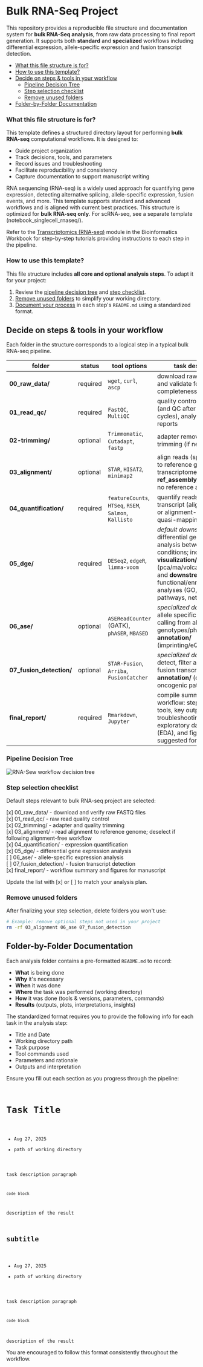 # Bulk RNA-Seq Project

This repository provides a reproducible file structure and documentation system for **bulk RNA-Seq analysis**, from raw data processing to final report generation. It supports both **standard** and **specialized** workflows including differential expression, allele-specific expression and fusion transcript detection.

- [What this file structure is for?](#what-this-file-structure-is-for)
- [How to use this template?](#how-to-use-this-template)
- [Decide on steps & tools in your workflow](#decide-on-steps--tools-in-your-workflow)
  - [Pipeline Decision Tree](#pipeline-decision-tree)
  - [Step selection checklist](#step-selection-checklist)
  - [Remove unused folders](#remove-unused-folders)
- [Folder-by-Folder Documentation](#folder-by-folder-documentation) 


### What this file structure is for?

This template defines a structured directory layout for performing **bulk RNA-seq** computational workflows. It is designed to:
- Guide project organization
- Track decisions, tools, and parameters
- Record issues and troubleshooting
- Facilitate reproducibility and consistency
- Capture documentation to support manuscript writing

RNA sequencing (RNA-seq) is a widely used approach for quantifying gene expression, detecting alternative splicing, allele-specific expression, fusion events, and more. This template supports standard and advanced workflows and is aligned with current best practices. This structure is optimized for **bulk RNA-seq only**. For scRNA-seq, see a separate template (notebook_singlecell_rnaseq/).

Refer to the [Transcriptomics (RNA-seq)](http://localhost:4000/02-rna/transcriptomics/00-landing-page-transcriptomics/) module in the Bioinformatics Workbook for step-by-step tutorials providing instructions to each step in the pipeline.

### How to use this template?

This file structure includes **all core and optional analysis steps**. To adapt it for your project:

1. Review the [pipeline decision tree](#pipeline-decision-tree) and [step checklist](#step-selection-checklist).
2. [Remove unused folders](#remove-unused-folders) to simplify your working directory.  
3. [Document your process](#folder-by-folder-documentation) in each step's `README.md` using a standardized format.


## Decide on steps & tools in your workflow

Each folder in the structure corresponds to a logical step in a typical bulk RNA-seq pipeline.

| folder   | status     | tool options | task description |
|----------|------------|--------------|------------------|
| **00_raw_data/**      | required   | `wget`, `curl`, `ascp`                  | download raw FASTQ files and validate format, completeness, integrity |
| **01_read_qc/**            | required   | `FastQC`, `MultiQC`                     | quality control of raw reads (and QC after trimming cycles), analysis of QC reports |
| **02-trimming/**      | optional   | `Trimmomatic`, `Cutadapt`, `fastp`      | adapter removal and quality trimming (if needed)                      |
| **03_alignment/**     | optional   | `STAR`, `HISAT2`, `minimap2`            | align reads (splice-aware) to reference genome or transcriptome; add **ref_assembly/** subfolder if no reference available |
| **04_quantification/** | required   | `featureCounts`, `HTSeq`, `RSEM`, `Salmon`, `Kallisto`  | quantify reads per gene or transcript (alignment-based or alignment-free (requires quasi-mapping)) |
| **05_dge/** | required   | `DESeq2`, `edgeR`, `limma-voom`         | *default downstream*; differential gene expression analysis between conditions; includes **visualization/** subfolder (pca/ma/volcano/heatmaps) and **downstream/** for functional/enrichment analyses (GO, KEGG, pathways, network plots) |
| **06_ase/** | optional | `ASEReadCounter` (GATK), `phASER`, `MBASED` | *specialized downstream*; allele specific expression calling from alignments + genotypes/phasing; include **annotation/** (imprinting/eQTL overlap)       |
| **07_fusion_detection/** | optional   | `STAR-Fusion`, `Arriba`, `FusionCatcher` | *specialized downstream*; detect, filter and annotate fusion transcripts; include **annotation/** (cosmic, oncogenic pathways)       |
| **final_report/** | required   | `Rmarkdown`, `Jupyter`                  | compile summary of workflow: steps, selected tools, key outputs, troubleshooting notes, exploratory data analysis (EDA), and figures/tables suggested for manuscript |

### Pipeline Decision Tree

![RNA-Sew workflow decision tree](../assets/rnaseq-workflow.png)

### Step selection checklist

Default steps relevant to bulk RNA-seq project are selected:

[x] 00_raw_data/               - download and verify raw FASTQ files  
[x] 01_read_qc/                - raw read quality control  
[x] 02_trimming/               - adapter and quality trimming  
[x] 03_alignment/              - read alignment to reference genome; deselect if following alignment-free workflow  
[x] 04_quantification/         - expression quantification  
[x] 05_dge/                    - differential gene expression analysis  
[ ] 06_ase/                    - allele-specific expression analysis  
[ ] 07_fusion_detection/       - fusion transcript detection  
[x] final_report/              - workflow summary and figures for manuscript  

Update the list with [x] or [ ] to match your analysis plan.


### Remove unused folders

After finalizing your step selection, delete folders you won't use:

```bash
# Example: remove optional steps not used in your project
rm -rf 03_alignment 06_ase 07_fusion_detection
```

## Folder-by-Folder Documentation

Each analysis folder contains a pre-formatted `README.md` to record:
- **What** is being done
- **Why** it's necessary
- **When** it was done
- **Where** the task was performed (working directory)
- **How** it was done (tools & versions, parameters, commands)
- **Results** (outputs, plots, interpretations, insights)

The standardized format requires you to provide the following info for each task in the analysis step:
- Title and Date
- Working directory path
- Task purpose
- Tool commands used
- Parameters and rationale
- Outputs and interpretation

Ensure you fill out each section as you progress through the pipeline:
<code>
# Task Title
- Aug 27, 2025
- path of working directory

task description paragraph
````bash
code block
````
description of the result

## subtitle
- Aug 27, 2025
- path of working directory

task description paragraph
````bash
code block
````
description of the result
</code>

You are encouraged to follow this format consistently throughout the workflow.